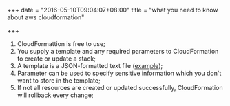 +++
date = "2016-05-10T09:04:07+08:00"
title = "what you need to know about aws cloudformation"

+++

1. CloudFormattion is free to use;
1. You supply a template and any required parameters to CloudFormation to create or update a stack;
1. A template is a JSON-formatted text file ([example](https://s3.amazonaws.com/cloudformation-templates-us-east-1/WordPress_Single_Instance_With_RDS.template));
1. Parameter can be used to specify sensitive information which you don't want to store in the template;
1. If not all resources are created or updated successfully, CloudFormation will rollback every change;
